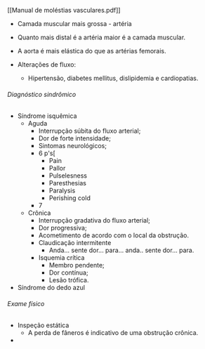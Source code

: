 [[Manual de moléstias vasculares.pdf]]


- Camada muscular mais grossa - artéria 

- Quanto mais distal é a artéria maior é a camada muscular. 
- A aorta é mais elástica do que as artérias femorais. 

- Alterações de fluxo: 
	- Hipertensão, diabetes mellitus, dislipidemia e cardiopatias. 

###### Diagnóstico sindrômico 
- Síndrome isquêmica
	- Aguda
		- Interrupção súbita do fluxo arterial; 
		- Dor de forte intensidade; 
		- Sintomas neurológicos; 
		- 6 p's[
			- Pain
			- Pallor
			- Pulselesness
			- Paresthesias
			- Paralysis
			- Perishing cold
		- 7
	- Crônica
		- Interrupção gradativa do fluxo arterial;
		- Dor progressiva;
		- Acometimento de acordo com o local da obstrução. 
		- Claudicação intermitente 
			- Anda... sente dor... para... anda.. sente dor... para. 
		- Isquemia crítica
			- Membro pendente; 
			- Dor contínua; 
			- Lesão trófica. 
- Síndrome do dedo azul 

###### Exame físico 
- Inspeção estática
	- A perda de fâneros é indicativo de uma obstrução crônica. 
- 
